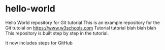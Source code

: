# hello-world
Hello World repository for Git tutorial
This is an example repository for the Git tutoial on https://www.w3schools.com
Tutorial tutorial blah blah blah
This repository is built step by step in the tutorial.


It now includes steps for GitHub
